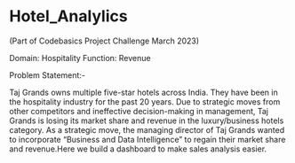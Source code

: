 # Hotel_Analylics

(Part of Codebasics Project Challenge March 2023)

Domain:  Hospitality       Function: Revenue

Problem Statement:-

Taj Grands owns multiple five-star hotels across India. They have been in the hospitality industry for the past 20 years. Due to strategic moves from other competitors and ineffective decision-making in management, Taj Grands is losing its market share and revenue in the luxury/business hotels category. As a strategic move, the managing director of  Taj Grands wanted to incorporate “Business and Data Intelligence” to regain their market share and revenue.Here we build a dashboard to make sales analysis easier. 

